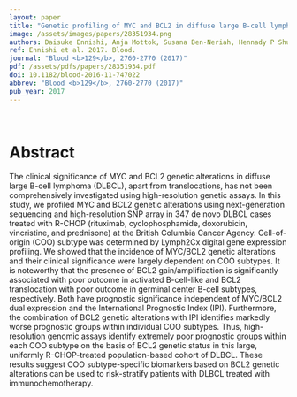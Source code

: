 ```yaml
---
layout: paper
title: "Genetic profiling of MYC and BCL2 in diffuse large B-cell lymphoma determines cell-of-origin-specific clinical impact."
image: /assets/images/papers/28351934.png
authors: Daisuke Ennishi, Anja Mottok, Susana Ben-Neriah, Hennady P Shulha, Pedro Farinha, Fong Chun Chan, Barbara Meissner, Merrill Boyle, Christoffer Hother, Robert Kridel, Daniel Lai, Saeed Saberi, Ali Bashashati, Sohrab P Shah, Ryan D Morin, Marco A Marra, Kerry J Savage, Laurie H Sehn, Christian Steidl, Joseph M Connors, Randy D Gascoyne, David W Scott
ref: Ennishi et al. 2017. Blood.
journal: "Blood <b>129</b>, 2760-2770 (2017)"
pdf: /assets/pdfs/papers/28351934.pdf
doi: 10.1182/blood-2016-11-747022
abbrev: "Blood <b>129</b>, 2760-2770 (2017)"
pub_year: 2017
---
```


<br />
<div data-badge-popover="right" data-badge-type="donut" data-pmid="28351934" data-hide-no-mentions="true" class="altmetric-embed"></div>

# Abstract

The clinical significance of MYC and BCL2 genetic alterations in diffuse large B-cell lymphoma (DLBCL), apart from translocations, has not been comprehensively investigated using high-resolution genetic assays. In this study, we profiled MYC and BCL2 genetic alterations using next-generation sequencing and high-resolution SNP array in 347 de novo DLBCL cases treated with R-CHOP (rituximab, cyclophosphamide, doxorubicin, vincristine, and prednisone) at the British Columbia Cancer Agency. Cell-of-origin (COO) subtype was determined by Lymph2Cx digital gene expression profiling. We showed that the incidence of MYC/BCL2 genetic alterations and their clinical significance were largely dependent on COO subtypes. It is noteworthy that the presence of BCL2 gain/amplification is significantly associated with poor outcome in activated B-cell-like and BCL2 translocation with poor outcome in germinal center B-cell subtypes, respectively. Both have prognostic significance independent of MYC/BCL2 dual expression and the International Prognostic Index (IPI). Furthermore, the combination of BCL2 genetic alterations with IPI identifies markedly worse prognostic groups within individual COO subtypes. Thus, high-resolution genomic assays identify extremely poor prognostic groups within each COO subtype on the basis of BCL2 genetic status in this large, uniformly R-CHOP-treated population-based cohort of DLBCL. These results suggest COO subtype-specific biomarkers based on BCL2 genetic alterations can be used to risk-stratify patients with DLBCL treated with immunochemotherapy.

